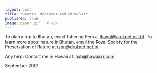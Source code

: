 ```yaml
---
layout: post   
title: "Bhutan: Monsoons and Miracles"  
published: true
image: paper.gif   # <2>
---
```


To plan a trip to Bhutan, email Tshering Pem at 
lhayul@druknet.net.bt. To learn more about nature in 
Bhutan, email the Royal Society for the Preservation of 
Nature at rspn@druknet.net.bt.

Any help: Contact me in Hawaii at: hob@hawaii.rr.com 
 
  
 September 2001





